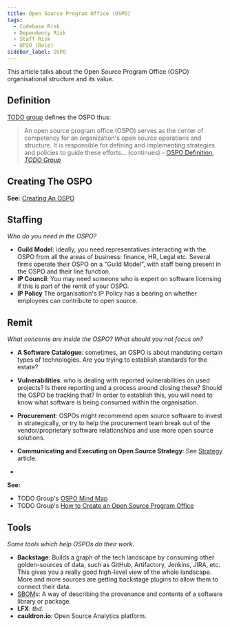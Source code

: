 ```yaml
---
title: Open Source Program Office (OSPO)
tags:
  - Codebase Risk
  - Dependency Risk
  - Staff Risk
  - OPSO (Role)
sidebar_label: OSPO
---
```


This article talks about the Open Source Program Office (OSPO) organisational structure and its value.

## Definition

[TODO group](https://github.com/todogroup/ospodefinition.org) defines the OSPO thus:

> An open source program office (OSPO) serves as the center of competency for an organization's open source operations and structure. It is responsible for defining and implementing strategies and policies to guide these efforts... (continues) - [OSPO Definition, _TODO Group_](https://github.com/todogroup/ospodefinition.org)

## Creating The OSPO

**See:** [Creating An OSPO](../Activities/Level-2/Creating-An-OSPO)

## Staffing

_Who do you need in the OSPO?_

- **Guild Model**:  ideally, you need representatives interacting with the OSPO from all the areas of business: finance, HR, Legal etc.   Several firms operate their OSPO on a "Guild Model", with staff being present in the OSPO and their line function.
- **IP Council**:  You may need someone who is expert on software licensing if this is part of the remit of your OSPO.
- **IP Policy** The organisation's IP Policy has a bearing on whether employees can contribute to open source.  

## Remit

_What concerns are inside the OSPO?  What should you not focus on?_

- **A Software Catalogue**: sometimes, an OSPO is about mandating certain types of technologies.  Are you trying to establish standards for the estate?   
- **Vulnerabilities**:  who is dealing with reported vulnerabilities on used projects?  Is there reporting and a process around closing these?   Should the OSPO be tracking that?   In order to establish this, you will need to know what software is being consumed within the organisation.
- **Procurement**: OSPOs might recommend open source software to invest in strategically, or try to help the procurement team break out of the vendor/proprietary software relationships and use more open source solutions.

- **Communicating and Executing on Open Source Strategy**:  See [Strategy](../Activities/Level-5/Leveraging-Strategically) article.
- 

**See:** 

 - TODO Group's [OSPO Mind Map](https://ospomindmap.todogroup.org/)
 - TODO Group's [How to Create an Open Source Program Office](https://todogroup.org/guides/create-program/#the-role-of-the-open-source-program-office)

## Tools

_Some tools which help OSPOs do their work._

- **Backstage**:  Builds a graph of the tech landscape by consuming other golden-sources of data, such as GitHub, Artifactory, Jenkins, JIRA, etc.   This gives you a really good high-level view of the whole landscape.   More and more sources are getting backstage plugins to allow them to connect their data.  
- [SBOM](https://en.wikipedia.org/wiki/Software_supply_chain)s: A way of describing the provenance and contents of a software library or package.
- **LFX**: _tbd._
- **cauldron.io**: Open Source Analytics platform.

